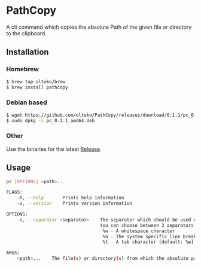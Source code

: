 # PathCopy
A cli command which copies the absolute Path of the given file or directory to the clipboard.

## Installation

### Homebrew

```sh
$ brew tap oltoko/brew
$ brew install pathcopy
```

### Debian based

```sh
$ wget https://github.com/oltoko/PathCopy/releases/download/0.1.1/pc_0.1.1_amd64.deb
$ sudo dpkg -i pc_0.1.1_amd64.deb
```

### Other

Use the binaries for the latest [Release](https://github.com/oltoko/PathCopy/releases).

## Usage

```sh
pc [OPTIONS] <path>...

FLAGS:
    -h, --help       Prints help information
    -v, --version    Prints version information

OPTIONS:
    -s, --separator <separator>    The separator which should be used when multiple paths are put into the clipboard.
                                   You can choose between 3 separators:
                                   	%w - A whitespace character
                                   	%n - The system specific line break
                                   	%t - A tab character [default: %w]  [possible values: %w, %n, %t]

ARGS:
    <path>...    The file(s) or directory(s) from which the absolute path(s) should be copied.
```
